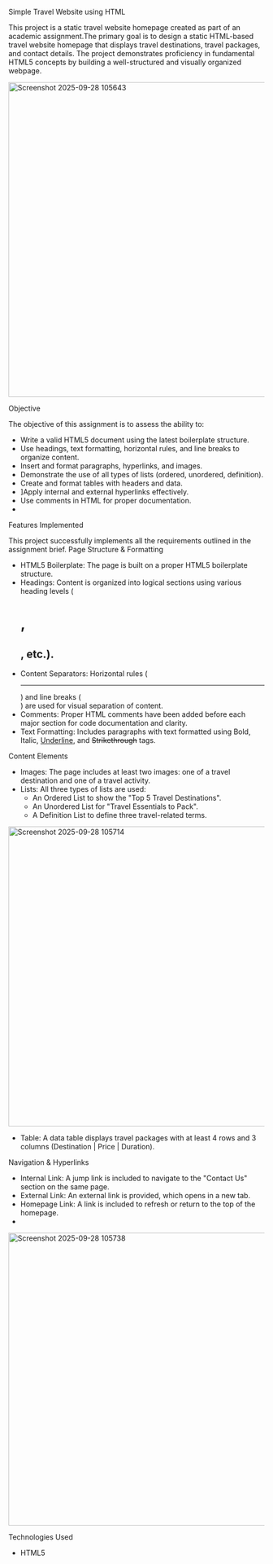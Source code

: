 Simple Travel Website using HTML

This project is a static travel website homepage created as part of an academic assignment.The primary goal is to design a static HTML-based travel website homepage that displays travel destinations, travel packages, and contact details. The project demonstrates proficiency in fundamental HTML5 concepts by building a well-structured and visually organized webpage.

<img width="1302" height="618" alt="Screenshot 2025-09-28 105643" src="https://github.com/user-attachments/assets/4185e495-2e07-41b6-8f8c-4dea11758720" />


Objective


The objective of this assignment is to assess the ability to:
 * Write a valid HTML5 document using the latest boilerplate structure.
 * Use headings, text formatting, horizontal rules, and line breaks to organize content.
 * Insert and format paragraphs, hyperlinks, and images.
 * Demonstrate the use of all types of lists (ordered, unordered, definition).
 * Create and format tables with headers and data.
 * ]Apply internal and external hyperlinks effectively.
 * Use comments in HTML for proper documentation.
 * 
Features Implemented

This project successfully implements all the requirements outlined in the assignment brief.
Page Structure & Formatting
 * HTML5 Boilerplate: The page is built on a proper HTML5 boilerplate structure.
 * Headings: Content is organized into logical sections using various heading levels (<h1>, <h2>, etc.).
 * Content Separators: Horizontal rules (<hr>) and line breaks (<br>) are used for visual separation of content.
 * Comments: Proper HTML comments have been added before each major section for code documentation and clarity.
 * Text Formatting: Includes paragraphs with text formatted using Bold, Italic, <u>Underline</u>, and <s>Strikethrough</s> tags.

Content Elements

 * Images: The page includes at least two images: one of a travel destination and one of a travel activity.
 * Lists: All three types of lists are used:
   * An Ordered List to show the "Top 5 Travel Destinations".
   * An Unordered List for "Travel Essentials to Pack".
   * A Definition List to define three travel-related terms.
   
<img width="1300" height="589" alt="Screenshot 2025-09-28 105714" src="https://github.com/user-attachments/assets/bdbfd6b4-e117-4efb-8961-5da1ff8b366d" />


 * Table: A data table displays travel packages with at least 4 rows and 3 columns (Destination | Price | Duration).

Navigation & Hyperlinks

 * Internal Link: A jump link is included to navigate to the "Contact Us" section on the same page.
 * External Link: An external link is provided, which opens in a new tab.
 * Homepage Link: A link is included to refresh or return to the top of the homepage.
 * 
<img width="1226" height="575" alt="Screenshot 2025-09-28 105738" src="https://github.com/user-attachments/assets/7142e90f-ea8e-448b-b8ed-c25a77c52e74" />

Technologies Used
 * HTML5
